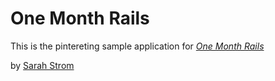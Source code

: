 # One Month Rails

This is the pintereting sample application for
[*One Month Rails*](http://onemonthrails.com)

by [Sarah Strom](https://sarahdstrom.com)